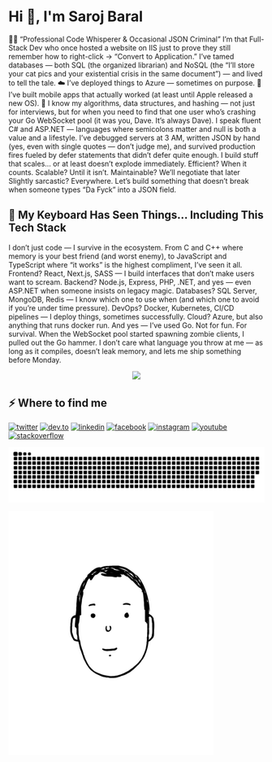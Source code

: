 <h1>Hi 👋, I'm Saroj Baral</h1>
<p>👨‍💻 “Professional Code Whisperer & Occasional JSON Criminal” I’m that Full-Stack Dev who once hosted a website on IIS just to prove they still remember how to right-click → “Convert to Application.” I’ve tamed databases — both SQL (the organized librarian) and NoSQL (the “I’ll store your cat pics and your existential crisis in the same document”) — and lived to tell the tale. ☁️ I’ve deployed things to Azure — sometimes on purpose. 📱 I’ve built mobile apps that actually worked (at least until Apple released a new OS). 🧮 I know my algorithms, data structures, and hashing — not just for interviews, but for when you need to find that one user who’s crashing your Go WebSocket pool (it was you, Dave. It’s always Dave). I speak fluent C# and ASP.NET — languages where semicolons matter and null is both a value and a lifestyle. I’ve debugged servers at 3 AM, written JSON by hand (yes, even with single quotes — don’t judge me), and survived production fires fueled by defer statements that didn’t defer quite enough. I build stuff that scales… or at least doesn’t explode immediately. Efficient? When it counts. Scalable? Until it isn’t. Maintainable? We’ll negotiate that later Slightly sarcastic? Everywhere. Let’s build something that doesn’t break when someone types “Da Fyck” into a JSON field. </p>
<h2>🚀 My Keyboard Has Seen Things… Including This Tech Stack</h2>
<p> I don’t just code — I survive in the ecosystem. From C and C++ where memory is your best friend (and worst enemy), to JavaScript and TypeScript where “it works” is the highest compliment, I’ve seen it all. Frontend? React, Next.js, SASS — I build interfaces that don’t make users want to scream. Backend? Node.js, Express, PHP, .NET, and yes — even ASP.NET when someone insists on legacy magic. Databases? SQL Server, MongoDB, Redis — I know which one to use when (and which one to avoid if you’re under time pressure). DevOps? Docker, Kubernetes, CI/CD pipelines — I deploy things, sometimes successfully. Cloud? Azure, but also anything that runs docker run. And yes — I’ve used Go. Not for fun. For survival. When the WebSocket pool started spawning zombie clients, I pulled out the Go hammer. I don’t care what language you throw at me — as long as it compiles, doesn’t leak memory, and lets me ship something before Monday. </p>
<p align="center">
  <a href="https://skillicons.dev">
    <img src="https://skillicons.dev/icons?i=html,css,sass,bootstrap,tailwind,jquery,js,ts,react,nextjs,c,cpp,go,java,cs,dotnet,php,py,flask,nodejs,npm,pnpm,postman,firebase,postgres,mysql,sqlite,mongodb,redis,flutter,materialui,electron,vercel,heroku,linux,windows,debian,ubuntu,bash,powershell,cloudflare,wordpress,vscode,visualstudio,vim,docker,git,github,githubactions,gitlab" />
  </a>
</p>
<h2>⚡️ Where to find me</h2>
<p>
  <a target="_blank" href="https://twitter.com/https://x.com/im_camping_rn" style="display: inline-block;">
    <img src="https://img.shields.io/badge/twitter-x?style=for-the-badge&logo=x&logoColor=white&color=%230f1419" alt="twitter" />
  </a>
  <a target="_blank" href="https://dev.to/https://dev.to/saroj_baral_18081d022d258" style="display: inline-block;">
    <img src="https://img.shields.io/badge/dev-to?style=for-the-badge&logo=dev-to&logoColor=white&color=black" alt="dev.to" />
  </a>
  <a target="_blank" href="https://www.linkedin.com/in/https://www.linkedin.com/in/saroj-baral-899b92297/" style="display: inline-block;">
    <img src="https://img.shields.io/badge/linkedin-logo?style=for-the-badge&logo=linkedin&logoColor=white&color=%230a77b6" alt="linkedin" />
  </a>
  <a target="_blank" href="https://www.facebook.com/https://www.facebook.com/sarojbaral0048" style="display: inline-block;">
    <img src="https://img.shields.io/badge/facebook-logo?style=for-the-badge&logo=facebook&logoColor=white&color=%230866ff" alt="facebook" />
  </a>
  <a target="_blank" href="https://www.instagram.com/https://www.instagram.com/_shreesaroj/" style="display: inline-block;">
    <img src="https://img.shields.io/badge/instagram-logo?style=for-the-badge&logo=instagram&logoColor=white&color=%23F35369" alt="instagram" />
  </a>
  <a target="_blank" href="https://www.youtube.com/https://www.youtube.com/@ShreeSaroj0048" style="display: inline-block;">
    <img src="https://img.shields.io/badge/youtube-logo?style=for-the-badge&logo=youtube&logoColor=white&color=%23cc0000" alt="youtube" />
  </a>
  <a target="_blank" href="https://stackoverflow.com/users/https://stackoverflow.com/users/25298180/saroj-baral" style="display: inline-block;">
    <img src="https://img.shields.io/badge/stackoverflow-logo?style=for-the-badge&logo=stackoverflow&logoColor=white&color=%23cc0000" alt="stackoverflow" />
  </a>
</p>
<picture>
  <source media="(prefers-color-scheme: dark)" srcset="https://github.com/shree-saroj/shree-saroj/blob/output/github-snake-dark.svg" />
  <source media="(prefers-color-scheme: light)" srcset="https://github.com/shree-saroj/shree-saroj/blob/output/github-snake.svg" />
  <img alt="github-snake" src="https://github.com/shree-saroj/shree-saroj/blob/output/github-snake.svg" />
</picture>
<p>
  <img src="https://github.com/shree-saroj/shree-saroj/blob/main/assets/beardedGif.gif" alt="shree-saroj" />
</p>
